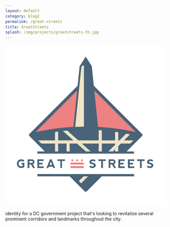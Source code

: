 ```yaml
---
layout: default
category: blog2
permalink: /great-streets
title: GreatStreets
splash: /img/projects/greatstreets-th.jpg
---
```


![great streets](../img/projects/great-streets.jpg)

identity for a DC government project that's looking to revitalize several prominent corridors and landmarks throughout the city.